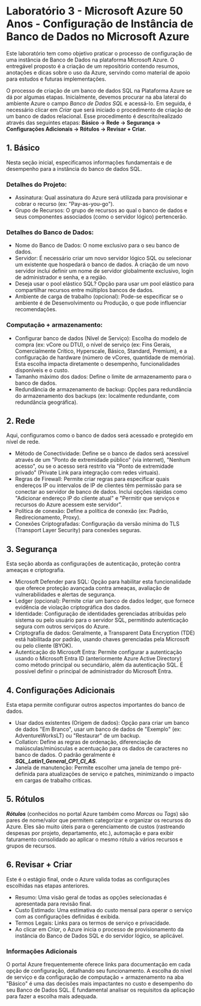 # Laboratório 3 - Microsoft Azure 50 Anos - Configuração de Instância de Banco de Dados no Microsoft Azure

Este laboratório tem como objetivo praticar o processo de configuração de uma instância de Banco de Dados na plataforma Microsoft Azure. O entregável proposto é a criação de um repositório contendo resumos, anotações e dicas sobre o uso da Azure, servindo como material de apoio para estudos e futuras implementações.

O processo de criação de um banco de dados SQL na Plataforma Azure se dá por algumas etapas. Inicialmente, devemos procurar na aba lateral do ambiente Azure o campo _Banco de Dados SQL_ e acessá-lo. Em seguida, é necessário clicar em _Criar_ que será iniciado o procedimento de criação de um banco de dados relacional. Esse procedimento é descrito/realizado através das seguintes etapas: **Básico → Rede → Segurança → Configurações Adicionais → Rótulos → Revisar + Criar.**

## 1. Básico
Nesta seção inicial, especificamos informações fundamentais e de desempenho para a instância do banco de dados SQL.

### Detalhes do Projeto:
- Assinatura: Qual assinatura do Azure será utilizada para provisionar e cobrar o recurso (ex: "Pay-as-you-go").
- Grupo de Recursos: O grupo de recursos ao qual o banco de dados e seus componentes associados (como o servidor lógico) pertencerão.
### Detalhes do Banco de Dados:
- Nome do Banco de Dados: O nome exclusivo para o seu banco de dados.
- Servidor: É necessário criar um novo servidor lógico SQL ou selecionar um existente que hospedará o banco de dados. A criação de um novo servidor inclui definir um nome de servidor globalmente exclusivo, login de administrador e senha, e a região.
- Deseja usar o pool elástico SQL? Opção para usar um pool elástico para compartilhar recursos entre múltiplos bancos de dados.
- Ambiente de carga de trabalho (opcional): Pode-se especificar se o ambiente é de Desenvolvimento ou Produção, o que pode influenciar recomendações.
### Computação + armazenamento:
- Configurar banco de dados (Nível de Serviço): Escolha do modelo de compra (ex: vCore ou DTU), o nível de serviço (ex: Fins Gerais, Comercialmente Crítico, Hyperscale, Básico, Standard, Premium), e a configuração de hardware (número de vCores, quantidade de memória). Esta escolha impacta diretamente o desempenho, funcionalidades disponíveis e o custo.
- Tamanho máximo dos dados: Define o limite de armazenamento para o banco de dados.
- Redundância de armazenamento de backup: Opções para redundância do armazenamento dos backups (ex: localmente redundante, com redundância geográfica).

## 2. Rede
Aqui, configuramos como o banco de dados será acessado e protegido em nível de rede.

- Método de Conectividade: Define se o banco de dados será acessível através de um "Ponto de extremidade público" (via internet), "Nenhum acesso", ou se o acesso será restrito via "Ponto de extremidade privado" (Private Link para integração com redes virtuais).
- Regras de Firewall: Permite criar regras para especificar quais endereços IP ou intervalos de IP de clientes têm permissão para se conectar ao servidor de banco de dados. Inclui opções rápidas como "Adicionar endereço IP do cliente atual" e "Permitir que serviços e recursos do Azure acessem este servidor".
- Política de conexão: Define a política de conexão (ex: Padrão, Redirecionamento, Proxy).
- Conexões Criptografadas: Configuração da versão mínima do TLS (Transport Layer Security) para conexões seguras.

## 3. Segurança
Esta seção aborda as configurações de autenticação, proteção contra ameaças e criptografia.

- Microsoft Defender para SQL: Opção para habilitar esta funcionalidade que oferece proteção avançada contra ameaças, avaliação de vulnerabilidades e alertas de segurança.
- Ledger (opcional): Permite criar um banco de dados ledger, que fornece evidência de violação criptográfica dos dados.
- Identidade: Configuração de identidades gerenciadas atribuídas pelo sistema ou pelo usuário para o servidor SQL, permitindo autenticação segura com outros serviços do Azure.
- Criptografia de dados: Geralmente, a Transparent Data Encryption (TDE) está habilitada por padrão, usando chaves gerenciadas pela Microsoft ou pelo cliente (BYOK).
- Autenticação do Microsoft Entra: Permite configurar a autenticação usando o Microsoft Entra ID (anteriormente Azure Active Directory) como método principal ou secundário, além da autenticação SQL. É possível definir o principal de administrador do Microsoft Entra.

## 4. Configurações Adicionais
Esta etapa permite configurar outros aspectos importantes do banco de dados.

- Usar dados existentes (Origem de dados): Opção para criar um banco de dados "Em Branco", usar um banco de dados de "Exemplo" (ex: AdventureWorksLT) ou "Restaurar" de um backup.
- Collation: Define as regras de ordenação, diferenciação de maiúsculas/minúsculas e acentuação para os dados de caracteres no banco de dados. O padrão geralmente é ___SQL_Latin1_General_CP1_CI_AS___.
- Janela de manutenção: Permite escolher uma janela de tempo pré-definida para atualizações de serviço e patches, minimizando o impacto em cargas de trabalho críticas.

## 5. Rótulos
___Rótulos___ (conhecidos no portal Azure também como _Marcas_ ou _Tags_) são pares de nome/valor que permitem categorizar e organizar os recursos do Azure. Eles são muito úteis para o gerenciamento de custos (rastreando despesas por projeto, departamento, etc.), automação e para exibir faturamento consolidado ao aplicar o mesmo rótulo a vários recursos e grupos de recursos.

## 6. Revisar + Criar
Este é o estágio final, onde o Azure valida todas as configurações escolhidas nas etapas anteriores.

- Resumo: Uma visão geral de todas as opções selecionadas é apresentada para revisão final.
- Custo Estimado: Uma estimativa do custo mensal para operar o serviço com as configurações definidas é exibida.
- Termos Legais: Links para os termos de serviço e privacidade.
- Ao clicar em _Criar_, o Azure inicia o processo de provisionamento da instância do Banco de Dados SQL e do servidor lógico, se aplicável.

### Informações Adicionais
O portal Azure frequentemente oferece links para documentação em cada opção de configuração, detalhando seu funcionamento. A escolha do nível de serviço e da configuração de computação + armazenamento na aba "Básico" é uma das decisões mais impactantes no custo e desempenho do seu Banco de Dados SQL. É fundamental analisar os requisitos da aplicação para fazer a escolha mais adequada.

